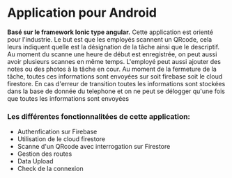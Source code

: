 # Application pour Android 
**Basé sur le framework Ionic type angular.**
Cette application est orienté pour l'industrie. 
Le but est que les employés scannent un QRcode, cela leurs indiquent quelle est la désignation de la tâche ainsi que le descriptif. 
Au moment du scanne une heure de début est enregistrée, on peut aussi avoir plusieurs scannes en même temps. 
L'employé peut aussi ajouter des notes ou des photos à la tâche en cour. 
Au moment de la fermeture de la tâche, toutes ces informations sont envoyées sur soit firebase soit le cloud firestore. 
En cas d'erreur de transition toutes les informations sont stockées dans la base de donnée du telephone et on ne peut se délogger qu'une fois que toutes les informations sont envoyées  

### Les différentes fonctionnalitées de cette application:

  - Authenfication sur Firebase
  - Utilisation de le cloud firestore
  - Scanne d'un QRcode avec interrogation sur Firestore
  - Gestion des routes
  - Data Upload 
  - Check de la connexion

